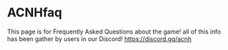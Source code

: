 # ACNHfaq
This page is for Frequently Asked Questions about the game! all of this info has been gather by users in our Discord! https://discord.gg/acnh
